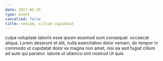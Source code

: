 ```yaml
---
date: 2017-02-15
type: event
cancelled: false
title: veniam, cillum cupidatat
---
```

culpa voluptate laboris esse ipsum eiusmod sunt consequat. occaecat aliqua. Lorem deserunt et elit, nulla exercitation dolor veniam, do tempor in commodo ut cupidatat dolor ex magna non amet, nisi ea sed fugiat cillum ad aute qui pariatur. labore ut ullamco sint nostrud Ut quis